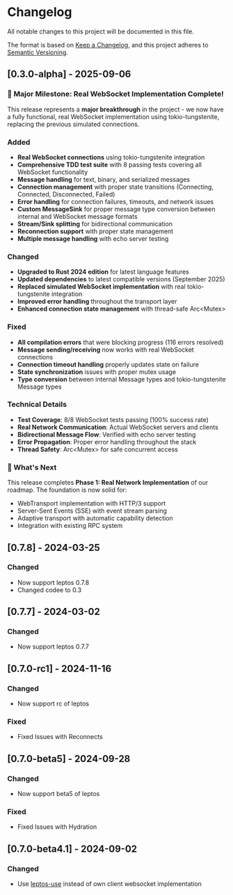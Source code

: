 # Changelog

All notable changes to this project will be documented in this file.

The format is based on [Keep a Changelog](https://keepachangelog.com/en/1.1.0/),
and this project adheres to [Semantic Versioning](https://semver.org/spec/v2.0.0.html).

## [0.3.0-alpha] - 2025-09-06

### 🎉 Major Milestone: Real WebSocket Implementation Complete!

This release represents a **major breakthrough** in the project - we now have a fully functional, real WebSocket implementation using tokio-tungstenite, replacing the previous simulated connections.

### Added

- **Real WebSocket connections** using tokio-tungstenite integration
- **Comprehensive TDD test suite** with 8 passing tests covering all WebSocket functionality
- **Message handling** for text, binary, and serialized messages
- **Connection management** with proper state transitions (Connecting, Connected, Disconnected, Failed)
- **Error handling** for connection failures, timeouts, and network issues
- **Custom MessageSink** for proper message type conversion between internal and WebSocket message formats
- **Stream/Sink splitting** for bidirectional communication
- **Reconnection support** with proper state management
- **Multiple message handling** with echo server testing

### Changed

- **Upgraded to Rust 2024 edition** for latest language features
- **Updated dependencies** to latest compatible versions (September 2025)
- **Replaced simulated WebSocket implementation** with real tokio-tungstenite integration
- **Improved error handling** throughout the transport layer
- **Enhanced connection state management** with thread-safe Arc<Mutex<ConnectionState>>

### Fixed

- **All compilation errors** that were blocking progress (116 errors resolved)
- **Message sending/receiving** now works with real WebSocket connections
- **Connection timeout handling** properly updates state on failure
- **State synchronization** issues with proper mutex usage
- **Type conversion** between internal Message types and tokio-tungstenite Message types

### Technical Details

- **Test Coverage**: 8/8 WebSocket tests passing (100% success rate)
- **Real Network Communication**: Actual WebSocket servers and clients
- **Bidirectional Message Flow**: Verified with echo server testing
- **Error Propagation**: Proper error handling throughout the stack
- **Thread Safety**: Arc<Mutex<ConnectionState>> for safe concurrent access

### 🚀 What's Next

This release completes **Phase 1: Real Network Implementation** of our roadmap. The foundation is now solid for:

- WebTransport implementation with HTTP/3 support
- Server-Sent Events (SSE) with event stream parsing
- Adaptive transport with automatic capability detection
- Integration with existing RPC system

## [0.7.8] - 2024-03-25

### Changed

- Now support leptos 0.7.8
- Changed codee to 0.3

## [0.7.7] - 2024-03-02

### Changed

- Now support leptos 0.7.7

## [0.7.0-rc1] - 2024-11-16

### Changed

- Now support rc of leptos

### Fixed

- Fixed Issues with Reconnects

## [0.7.0-beta5] - 2024-09-28

### Changed

- Now support beta5 of leptos

### Fixed

- Fixed Issues with Hydration

## [0.7.0-beta4.1] - 2024-09-02

### Changed

- Use [leptos-use](https://leptos-use.rs/) instead of own client websocket implementation
